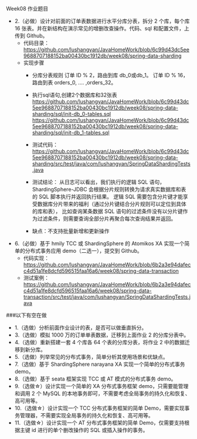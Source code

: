 Week08 作业题目


- 2.（必做）设计对前面的订单表数据进行水平分库分表，拆分 2 个库，每个库 16 张表。并在新结构在演示常见的增删改查操作。代码、sql 和配置文件，上传到 Github。
  - 代码目录：https://github.com/lushangyan/JavaHomeWork/blob/6c99d43dc5ee9688707188152ba00430bc1912db/week08/spring-data-sharding
  - 实现步骤
    - 分库分表规则
      订单 ID % 2，路由到库 db_0或db_1。
      订单 ID % 16，路由到表 orders_0, .... ,orders_32。

    - 执行sql语句,创建2个数据库和32张表
      https://github.com/lushangyan/JavaHomeWork/blob/6c99d43dc5ee9688707188152ba00430bc1912db/week08/spring-data-sharding/sql/init-db_0-tables.sql
      https://github.com/lushangyan/JavaHomeWork/blob/6c99d43dc5ee9688707188152ba00430bc1912db/week08/spring-data-sharding/sql/init-db_1-tables.sql
    - 测试代码：https://github.com/lushangyan/JavaHomeWork/blob/6c99d43dc5ee9688707188152ba00430bc1912db/week08/spring-data-sharding/src/test/java/com/lushangyan/SpringDataShardingTests.java
    - 测试结论：
      从日志可以看出，我们执行的逻辑 SQL 语句，ShardingSphere-JDBC 会根据分片规则转换为请求真实数据库和表的 SQL 脚本执行并返回执行结果。
      逻辑 SQL 需要包含分片键才能享受数据库分片带来的福利（通过分片键结合分片规则可以定位到具体的库和表），
      比如查询某条数据 SQL 语句的过滤条件没有以分片键作为过滤条件，则需要查询全部分片再聚合每次查询结果并返回。
    - 缺点：不支持批量新增和更新操作
- 6.（必做）基于 hmily TCC 或 ShardingSphere 的 Atomikos XA 实现一个简单的分布式事务应用 demo（二选一），提交到 Github。
  - 代码实现：https://github.com/lushangyan/JavaHomeWork/blob/6b2a3e94dafecc4d51a1fe8dcfd596515faa16a6/week08/spring-data-transaction
  - 测试案例：https://github.com/lushangyan/JavaHomeWork/blob/6b2a3e94dafecc4d51a1fe8dcfd596515faa16a6/week08/spring-data-transaction/src/test/java/com/lushangyan/SpringDataShardingTests.java






###以下有空在做
- 1.（选做）分析前面作业设计的表，是否可以做垂直拆分。
- 3.（选做）模拟 1000 万的订单单表数据，迁移到上面作业 2 的分库分表中。
- 4.（选做）重新搭建一套 4 个库各 64 个表的分库分表，将作业 2 中的数据迁移到新分库。
- 5.（选做）列举常见的分布式事务，简单分析其使用场景和优缺点。
- 7.（选做）基于 ShardingSphere narayana XA 实现一个简单的分布式事务 demo。
- 8.（选做）基于 seata 框架实现 TCC 或 AT 模式的分布式事务 demo。
- 9.（选做☆）设计实现一个简单的 XA 分布式事务框架 demo，只需要能管理和调用 2 个 MySQL 的本地事务即可，不需要考虑全局事务的持久化和恢复、高可用等。
- 10.（选做☆）设计实现一个 TCC 分布式事务框架的简单 Demo，需要实现事务管理器，不需要实现全局事务的持久化和恢复、高可用等。
- 11.（选做☆）设计实现一个 AT 分布式事务框架的简单 Demo，仅需要支持根据主键 id 进行的单个删改操作的 SQL 或插入操作的事务。






















